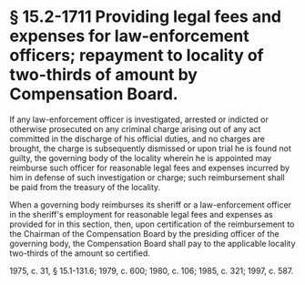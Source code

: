 # § 15.2-1711 Providing legal fees and expenses for law-enforcement officers; repayment to locality of two-thirds of amount by Compensation Board.

<p>If any law-enforcement officer is investigated, arrested or indicted or otherwise prosecuted on any criminal charge arising out of any act committed in the discharge of his official duties, and no charges are brought, the charge is subsequently dismissed or upon trial he is found not guilty, the governing body of the locality wherein he is appointed may reimburse such officer for reasonable legal fees and expenses incurred by him in defense of such investigation or charge; such reimbursement shall be paid from the treasury of the locality.</p><p>When a governing body reimburses its sheriff or a law-enforcement officer in the sheriff's employment for reasonable legal fees and expenses as provided for in this section, then, upon certification of the reimbursement to the Chairman of the Compensation Board by the presiding officer of the governing body, the Compensation Board shall pay to the applicable locality two-thirds of the amount so certified.</p><p>1975, c. 31, § 15.1-131.6; 1979, c. 600; 1980, c. 106; 1985, c. 321; 1997, c. 587.</p>